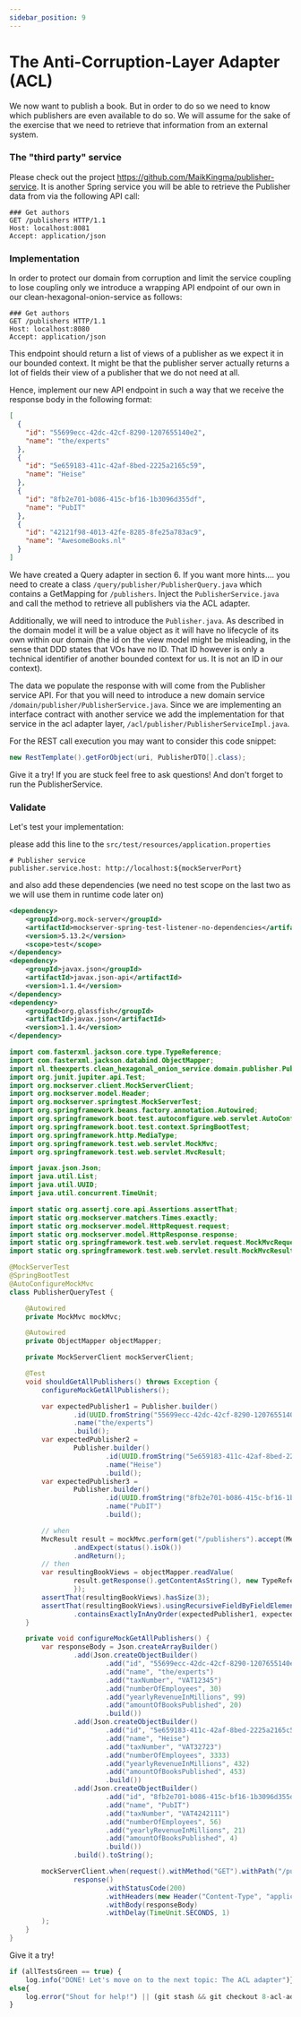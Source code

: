 ```yaml
---
sidebar_position: 9
---
```


# The Anti-Corruption-Layer Adapter (ACL)

We now want to publish a book. But in order to do so we need to know which publishers are even available to do so.
We will assume for the sake of the exercise that we need to retrieve that information from an external system.

### The "third party" service
Please check out the project https://github.com/MaikKingma/publisher-service.
It is another Spring service you will be able to retrieve the Publisher data from via the following API call:

```http request
### Get authors
GET /publishers HTTP/1.1
Host: localhost:8081
Accept: application/json
```
### Implementation
In order to protect our domain from corruption and limit the service coupling to lose coupling only we introduce a 
wrapping API endpoint of our own in our clean-hexagonal-onion-service as follows:

```http request
### Get authors
GET /publishers HTTP/1.1
Host: localhost:8080
Accept: application/json
```

This endpoint should return a list of views of a publisher as we expect it in our bounded context. It might be that 
the publisher server actually returns a lot of fields their view of a publisher that we do not need at all.

Hence, implement our new API endpoint in such a way that we receive the response body in the following format:

```json
[
  {
    "id": "55699ecc-42dc-42cf-8290-1207655140e2",
    "name": "the/experts"
  },
  {
    "id": "5e659183-411c-42af-8bed-2225a2165c59",
    "name": "Heise"
  },
  {
    "id": "8fb2e701-b086-415c-bf16-1b3096d355df",
    "name": "PubIT"
  },
  {
    "id": "42121f98-4013-42fe-8285-8fe25a783ac9",
    "name": "AwesomeBooks.nl"
  }
]
```
We have created a Query adapter in section 6. If you want more hints.... you need to create a class 
``/query/publisher/PublisherQuery.java`` which contains a GetMapping for ``/publishers``. Inject the 
``PublisherService.java`` and call the method to retrieve all publishers via the ACL adapter.

Additionally, we will need to introduce the ``Publisher.java``. As described in the domain model it will be a 
value object as it will have no lifecycle of its own within our domain (the id on the view model might be misleading,
in the sense that DDD states that VOs have no ID. That ID however is only a technical identifier of another bounded 
context for us. It is not an ID in our context).

The data we populate the response with will come from the Publisher service API.
For that you will need to introduce a new domain service ``/domain/publisher/PublisherService.java``.
Since we are implementing an interface contract with another service we add the implementation for that service in 
the acl adapter layer, ``/acl/publisher/PublisherServiceImpl.java``.

For the REST call execution you may want to consider this code snippet:
```java
new RestTemplate().getForObject(uri, PublisherDTO[].class);
```

Give it a try! If you are stuck feel free to ask questions! And don't forget to run the PublisherService.

### Validate

Let's test your implementation:

please add this line to the ``src/test/resources/application.properties``

```properties
# Publisher service
publisher.service.host: http://localhost:${mockServerPort}
```
and also add these dependencies (we need no test scope on the last two as we will use them in runtime code later on)

```xml
<dependency>
    <groupId>org.mock-server</groupId>
    <artifactId>mockserver-spring-test-listener-no-dependencies</artifactId>
    <version>5.13.2</version>
    <scope>test</scope>
</dependency>
<dependency>
    <groupId>javax.json</groupId>
    <artifactId>javax.json-api</artifactId>
    <version>1.1.4</version>
</dependency>
<dependency>
    <groupId>org.glassfish</groupId>
    <artifactId>javax.json</artifactId>
    <version>1.1.4</version>
</dependency>
```

```java
import com.fasterxml.jackson.core.type.TypeReference;
import com.fasterxml.jackson.databind.ObjectMapper;
import nl.theexperts.clean_hexagonal_onion_service.domain.publisher.Publisher;
import org.junit.jupiter.api.Test;
import org.mockserver.client.MockServerClient;
import org.mockserver.model.Header;
import org.mockserver.springtest.MockServerTest;
import org.springframework.beans.factory.annotation.Autowired;
import org.springframework.boot.test.autoconfigure.web.servlet.AutoConfigureMockMvc;
import org.springframework.boot.test.context.SpringBootTest;
import org.springframework.http.MediaType;
import org.springframework.test.web.servlet.MockMvc;
import org.springframework.test.web.servlet.MvcResult;

import javax.json.Json;
import java.util.List;
import java.util.UUID;
import java.util.concurrent.TimeUnit;

import static org.assertj.core.api.Assertions.assertThat;
import static org.mockserver.matchers.Times.exactly;
import static org.mockserver.model.HttpRequest.request;
import static org.mockserver.model.HttpResponse.response;
import static org.springframework.test.web.servlet.request.MockMvcRequestBuilders.get;
import static org.springframework.test.web.servlet.result.MockMvcResultMatchers.status;

@MockServerTest
@SpringBootTest
@AutoConfigureMockMvc
class PublisherQueryTest {

    @Autowired
    private MockMvc mockMvc;

    @Autowired
    private ObjectMapper objectMapper;

    private MockServerClient mockServerClient;

    @Test
    void shouldGetAllPublishers() throws Exception {
        configureMockGetAllPublishers();

        var expectedPublisher1 = Publisher.builder()
                .id(UUID.fromString("55699ecc-42dc-42cf-8290-1207655140e2"))
                .name("the/experts")
                .build();
        var expectedPublisher2 =
                Publisher.builder()
                        .id(UUID.fromString("5e659183-411c-42af-8bed-2225a2165c59"))
                        .name("Heise")
                        .build();
        var expectedPublisher3 =
                Publisher.builder()
                        .id(UUID.fromString("8fb2e701-b086-415c-bf16-1b3096d355df"))
                        .name("PubIT")
                        .build();

        // when
        MvcResult result = mockMvc.perform(get("/publishers").accept(MediaType.APPLICATION_JSON))
                .andExpect(status().isOk())
                .andReturn();
        // then
        var resultingBookViews = objectMapper.readValue(
                result.getResponse().getContentAsString(), new TypeReference<List<Publisher>>() {
                });
        assertThat(resultingBookViews).hasSize(3);
        assertThat(resultingBookViews).usingRecursiveFieldByFieldElementComparator()
                .containsExactlyInAnyOrder(expectedPublisher1, expectedPublisher2, expectedPublisher3);
    }

    private void configureMockGetAllPublishers() {
        var responseBody = Json.createArrayBuilder()
                .add(Json.createObjectBuilder()
                        .add("id", "55699ecc-42dc-42cf-8290-1207655140e2")
                        .add("name", "the/experts")
                        .add("taxNumber", "VAT12345")
                        .add("numberOfEmployees", 30)
                        .add("yearlyRevenueInMillions", 99)
                        .add("amountOfBooksPublished", 20)
                        .build())
                .add(Json.createObjectBuilder()
                        .add("id", "5e659183-411c-42af-8bed-2225a2165c59")
                        .add("name", "Heise")
                        .add("taxNumber", "VAT32723")
                        .add("numberOfEmployees", 3333)
                        .add("yearlyRevenueInMillions", 432)
                        .add("amountOfBooksPublished", 453)
                        .build())
                .add(Json.createObjectBuilder()
                        .add("id", "8fb2e701-b086-415c-bf16-1b3096d355df")
                        .add("name", "PubIT")
                        .add("taxNumber", "VAT4242111")
                        .add("numberOfEmployees", 56)
                        .add("yearlyRevenueInMillions", 21)
                        .add("amountOfBooksPublished", 4)
                        .build())
                .build().toString();

        mockServerClient.when(request().withMethod("GET").withPath("/publishers"), exactly(1)).respond(
                response()
                        .withStatusCode(200)
                        .withHeaders(new Header("Content-Type", "application/json; charset=utf-8"))
                        .withBody(responseBody)
                        .withDelay(TimeUnit.SECONDS, 1)
        );
    }
}
```

Give it a try!

```javascript
if (allTestsGreen == true) {
    log.info("DONE! Let's move on to the next topic: The ACL adapter")}
else{
    log.error("Shout for help!") || (git stash && git checkout 8-acl-adapter-done)
}
```
